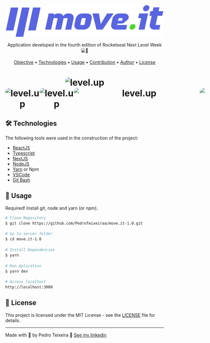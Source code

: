 <div align="center">
  <img alt="logo moveit"  src="public/logo-full.svg">
</div>

<p align="center"> Application developed in the fourth edition of Rocketseat Next Level Week 💻🚀 </p>

<p align="center">
 <a href="#objective">Objective</a> •
 <a href="#technologies">Technologies</a> • 
 <a href="#usage">Usage</a> • 
 <a href="#contribution">Contribution</a> • 
 <a href="#author">Author</a> • 
 <a href="#license">License</a>
</p>

<h1 align="center">
  <img 
       width="600" 
       style="border-radius: 10px" 
       height="auto" 
       alt="level.up" 
       title="Level Up" 
       src="https://user-images.githubusercontent.com/54821438/109429181-3345ab00-79d9-11eb-8008-ac00ed3efb14.PNG" 
    />
<div style="display: flex; flex-direction: row;">
  <img 
       width="400" 
       style="border-radius: 10px" 
       height="auto" 
       alt="level.up" 
       title="Level Up" 
       src="https://user-images.githubusercontent.com/54821438/109429185-3a6cb900-79d9-11eb-9fe0-be6ef03fa68d.PNG" 
  />
  <img 
       width="400" 
       style="border-radius: 10px" 
       height="auto" 
       alt="level.up" 
       title="Level Up" 
       src="https://user-images.githubusercontent.com/54821438/109429187-3b9de600-79d9-11eb-8656-323a8371937f.PNG"
   />
  <div>
  <div style="display: flex; flex-direction: row;">
  <img 
       width="400" 
       style="border-radius: 10px" 
       height="auto" 
       alt="level.up" 
       title="Level Up" 
       src="https://user-images.githubusercontent.com/54821438/109429190-3e004000-79d9-11eb-9fa7-63486d401bb7.PNG" 
   />
  <img 
       width="400" 
       style="border-radius: 10px" 
       height="auto" alt="level.up"
       title="Level Up" 
       src="https://user-images.githubusercontent.com/54821438/109429192-4193c700-79d9-11eb-836d-2a7f25b88562.PNG" 
   />
  <div>
</h1>
    
<h2 id="technologies"> 🛠 Technologies </h2>
The following tools were used in the construction of the project:

- [ReactJS](https://reactjs.org)
- [Typescript](https://www.typescriptlang.org/)
- [NextJS](https://nextjs.org)
- [NodeJS](https://nodejs.org/en/)
- [Yarn](https://yarnpkg.com) or Npm
- [VSCode](https://code.visualstudio.com)
- [Git Bash](https://gitforwindows.org/)


<h2 id="usage" > 👷 Usage </h2>

Required! Install git, node and yarn (or npm).

```bash
# Clone Repository
$ git clone https://github.com/PedroTeixeiraa/move.it-1.0.git

# Go to server folder
$ cd move.it-1.0

# Install Dependencies
$ yarn

# Run Aplication
$ yarn dev

# Access localhost
http://localhost:3000
```


## 📝 License
<p>This project is licensed under the MIT License - see the <a href="https://github.com/PedroTeixeiraa/move.it-1.0/blob/main/LICENSE">LICENSE</a> file for details.</p>

<hr> </hr>
<p> Made with 💜  by Pedro Teixeira 👋 <a href="https://www.linkedin.com/in/pedro-teixeira-alves/" rel="nofollow">See my linkedin</a> </p>

